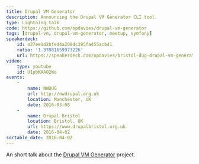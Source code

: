 ```yaml
---
title: Drupal VM Generator
description: Announcing the Drupal VM Generator CLI tool.
type: Lightning talk
code: https://github.com/opdavies/drupal-vm-generator
tags: [drupal-vm, drupal-vm-generator, meetup, symfony]
speakerdeck:
    id: a27ee1d2bfed4a209dc395fa455acb41
    ratio: '1.37081659973226'
    url: https://speakerdeck.com/opdavies/bristol-dug-drupal-vm-generator
video:
    type: youtube
    id: U1pbKAAO2Wo
events:
    -
        name: NWDUG
        url: http://nwdrupal.org.uk
        location: Manchester, UK
        date: 2016-03-08
    -
        name: Drupal Bristol
        location: Bristol, UK
        url: https://www.drupalbristol.org.uk
        date: 2016-04-02
sortable_date: 2016-04-02
---
```


An short talk about the [Drupal VM Generator][1] project.

[1]: https://github.com/opdavies/drupal-vm-generator
